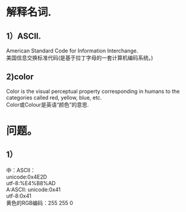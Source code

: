 # 解释名词.   
## 1）ASCII.   

American Standard Code for Information Interchange.  
美国信息交换标准代码(是基于拉丁字母的一套计算机编码系统。)    
## 2)color   
Color is the visual perceptual property corresponding in humans to the categories called red, yellow, blue, etc.   
Color或Colour是英语“颜色”的意思.  
# 问题。  
## 1） 
中：ASCII：   
   unicode:0x4E2D   
   utf-8:%E4%B8%AD     
A:ASCII:
  unicode:0x41    
  utf-8:0x41   
黄色的RGB编码：255 255 0    
